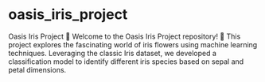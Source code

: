# oasis_iris_project
Oasis Iris Project  🌿 Welcome to the Oasis Iris Project repository! 🌸  This project explores the fascinating world of iris flowers using machine learning techniques. Leveraging the classic Iris dataset, we developed a classification model to identify different iris species based on sepal and petal dimensions.  
